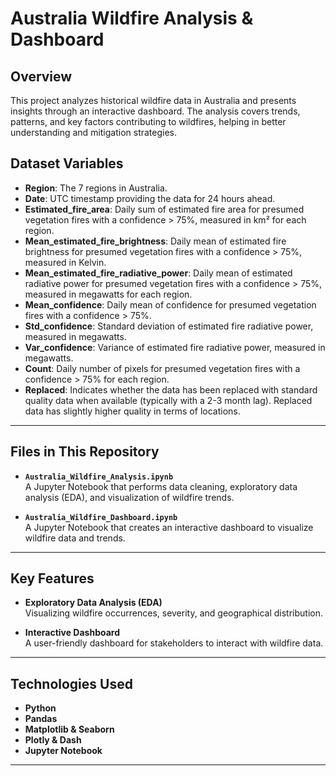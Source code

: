 # Australia Wildfire Analysis & Dashboard

## Overview

This project analyzes historical wildfire data in Australia and presents insights through an interactive dashboard. The analysis covers trends, patterns, and key factors contributing to wildfires, helping in better understanding and mitigation strategies.

## Dataset Variables

- **Region**: The 7 regions in Australia.
- **Date**: UTC timestamp providing the data for 24 hours ahead.
- **Estimated_fire_area**: Daily sum of estimated fire area for presumed vegetation fires with a confidence > 75%, measured in km² for each region.
- **Mean_estimated_fire_brightness**: Daily mean of estimated fire brightness for presumed vegetation fires with a confidence > 75%, measured in Kelvin.
- **Mean_estimated_fire_radiative_power**: Daily mean of estimated radiative power for presumed vegetation fires with a confidence > 75%, measured in megawatts for each region.
- **Mean_confidence**: Daily mean of confidence for presumed vegetation fires with a confidence > 75%.
- **Std_confidence**: Standard deviation of estimated fire radiative power, measured in megawatts.
- **Var_confidence**: Variance of estimated fire radiative power, measured in megawatts.
- **Count**: Daily number of pixels for presumed vegetation fires with a confidence > 75% for each region.
- **Replaced**: Indicates whether the data has been replaced with standard quality data when available (typically with a 2-3 month lag). Replaced data has slightly higher quality in terms of locations.


---

## Files in This Repository

- **`Australia_Wildfire_Analysis.ipynb`**  
  A Jupyter Notebook that performs data cleaning, exploratory data analysis (EDA), and visualization of wildfire trends.

- **`Australia_Wildfire_Dashboard.ipynb`**  
  A Jupyter Notebook that creates an interactive dashboard to visualize wildfire data and trends.

---

## Key Features

- **Exploratory Data Analysis (EDA)**  
  Visualizing wildfire occurrences, severity, and geographical distribution.

- **Interactive Dashboard**  
  A user-friendly dashboard for stakeholders to interact with wildfire data.

---

## Technologies Used

- **Python**
- **Pandas**
- **Matplotlib & Seaborn**
- **Plotly & Dash**
- **Jupyter Notebook**

---


